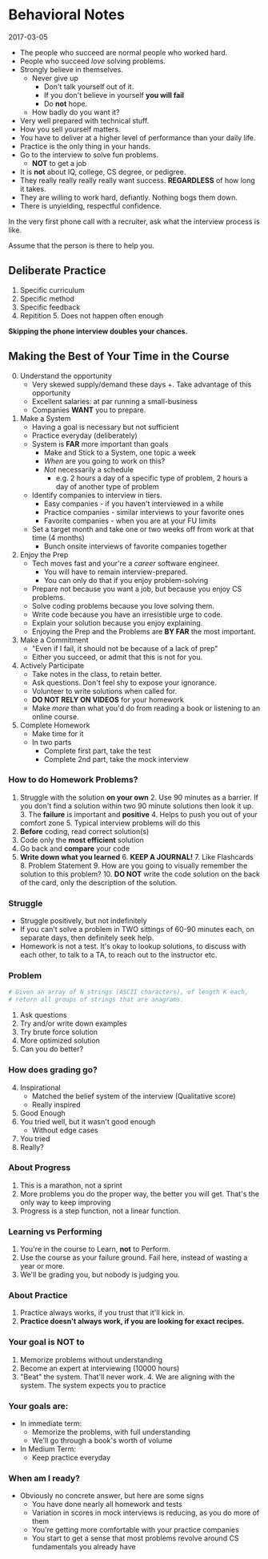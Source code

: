 # Behavioral Notes
2017-03-05

+ The people who succeed are normal people who worked hard.
+ People who succeed _love_ solving problems.
+ Strongly believe in themselves.
    + Never give up
        + Don't talk yourself out of it.
        + If you don't believe in yourself **you will fail**
        + Do **not** hope.
    + How badly do you want it?
+ Very well prepared with technical stuff.
+ How you sell yourself matters.
+ You have to deliver at a higher level of performance than your daily life.
+ Practice is the only thing in your hands.
+ Go to the interview to solve fun problems.
    + **NOT** to get a job
+ It is **not** about IQ, college, CS degree, or pedigree.
+ They really really really really want success. **REGARDLESS** of how long it takes.
+ They are willing to work hard, defiantly. Nothing bogs them down.
+ There is unyielding, respectful confidence.


In the very first phone call with a recruiter, ask what the interview process is like.


Assume that the person is there to help you.


## Deliberate Practice


1. Specific curriculum
2. Specific method
3. Specific feedback
4. Repitition
    5. Does not happen often enough


**Skipping the phone interview doubles your chances.**


## Making the Best of Your Time in the Course

0. Understand the opportunity
    + Very skewed supply/demand these days
        +. Take advantage of this opportunity
    + Excellent salaries: at par running a small-business
    + Companies **WANT** you to prepare.
1. Make a System
    + Having a goal is necessary but not sufficient
    + Practice everyday (deliberately)
    + System is **FAR** more important than goals
        + Make and Stick to a System, one topic a week
        + *When* are you going to work on this?
        + *Not* necessarily a schedule
            + e.g. 2 hours a day of a specific type of problem, 2 hours a day of another type of problem
    + Identify companies to interview in tiers.
        + Easy companies - if you haven't interviewed in a while
        + Practice companies - similar interviews to your favorite ones
        + Favorite companies - when you are at your FU limits
    + Set a target month and take one or two weeks off from work at that time (4 months)
        + Bunch onsite interviews of favorite companies together
2. Enjoy the Prep
    + Tech moves fast and your're a *career* software engineer.
        + You will have to remain interview-prepared.
        + You can only do that if you enjoy problem-solving
    + Prepare not because you want a job, but because you enjoy CS problems.
    + Solve coding problems because you love solving them.
    + Write code because you have an irresistible urge to code.
    + Explain your solution because you enjoy explaining.
    + Enjoying the Prep and the Problems are **BY FAR** the most important.
3. Make a Commitment
    + "Even if I fail, it should not be because of a lack of prep"
    + Either you succeed, or admit that this is not for you.
4. Actively Participate
    + Take notes in the class, to retain better.
    + Ask questions. Don't feel shy to expose your ignorance.
    + Volunteer to write solutions when called for.
    + **DO NOT RELY ON VIDEOS** for your homework
    + Make *more* than what you'd do from reading a book or listening to an online course.
5. Complete Homework
    + Make time for it
    + In two parts
        + Complete first part, take the test
        + Complete 2nd part, take the mock interview


### How to do Homework Problems?


1. Struggle with the solution **on your own**
    2. Use 90 minutes as a barrier. If you don't find a solution within two 90 minute solutions then look it up.
    3. The **failure** is important and **positive**
    4. Helps to push you out of your comfort zone
        5. Typical interview problems will do this
2. **Before** coding, read correct solution(s)
3. Code only the **most efficient** solution
4. Go back and **compare** your code
5. **Write down what you learned**
    6. **KEEP A JOURNAL!**
        7. Like Flashcards
            8. Problem Statement
                9. How are you going to visually remember the solution to this problem?
                10. **DO NOT** write the code solution on the back of the card, only the description of the solution.


### Struggle


+ Struggle positively, but not indefinitely
+ If you can't solve a problem in TWO sittings of 60-90 minutes each, on separate days, then definitely seek help.
+ Homework is not a test. It's okay to lookup solutions, to discuss with each other, to talk to a TA, to reach out to the instructor etc.


### Problem

``` python
# Given an array of N strings (ASCII characters), of length K each,
# return all groups of strings that are anagrams.
```


1. Ask questions
2. Try and/or write down examples
3. Try brute force solution
4. More optimized solution
5. Can you do better?


### How does grading go?

4. Inspirational
    + Matched the belief system of the interview (Qualitative score)
    + Really inspired
3. Good Enough
2. You tried well, but it wasn't good enough
    + Without edge cases
2. You tried
1. Really?


### About Progress
1. This is a marathon, not a sprint
2. More problems you do the proper way, the better you will get. That's the only way to keep improving
3. Progress is a step function, not a linear function.

### Learning vs Performing
1. You're in the course to Learn, **not** to Perform.
2. Use the course as your failure ground. Fail here, instead of wasting a year or more.
3. We'll be grading you, but nobody is judging you.

### About Practice
1. Practice always works, if you trust that it'll kick in.
2. **Practice doesn't always work, if you are looking for exact recipes.**

### Your goal is NOT to
1. Memorize problems without understanding
2. Become an expert at interviewing (10000 hours)
3. "Beat" the system. That'll never work.
    4. We are aligning with the system. The system expects you to practice

### Your goals are:
+ In immediate term:
    + Memorize the problems, with full understanding
    + We'll go through a book's worth of volume
+ In Medium Term:
    + Keep practice everyday

### When am I ready?
+ Obviously no concrete answer, but here are some signs
    + You have done nearly all homework and tests
    + Variation in scores in mock interviews is reducing, as you do more of them
    + You're getting more comfortable with your practice companies
    + You start to get a sense that most problems revolve around CS fundamentals you already have
